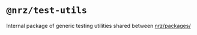 # `@nrz/test-utils`

Internal package of generic testing utilities shared between [nrz/packages/](https://github.com/khulnasoft/nrz/tree/main/packages)
